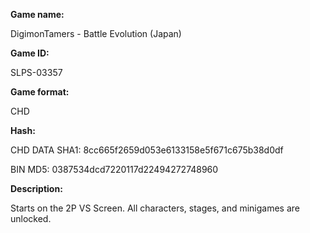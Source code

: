 **Game name:**

DigimonTamers - Battle Evolution (Japan)

**Game ID:**

SLPS-03357

**Game format:**

CHD

**Hash:**

CHD DATA SHA1: 8cc665f2659d053e6133158e5f671c675b38d0df

BIN MD5: 0387534dcd7220117d22494272748960

**Description:**

Starts on the 2P VS Screen. All characters, stages, and minigames are unlocked.
